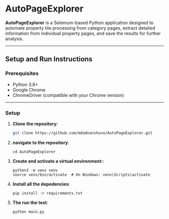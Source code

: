 # AutoPageExplorer

**AutoPageExplorer** is a Selenium-based Python application designed to automate property tile processing from category pages, extract detailed information from individual property pages, and save the results for further analysis.

---

## **Setup and Run Instructions**

### Prerequisites

- Python 3.8+
- Google Chrome
- ChromeDriver (compatible with your Chrome version)

---

### **Setup**

1. **Clone the repository**:
   ```bash
   git clone https://github.com/mdadnanshuvo/AutoPageExplorer.git
   ```
2. **navigate to the repository**:
   ```
   cd AutoPageExplorer
   ```
3. **Create and activate a virtual environment:**:
   ```
   python3 -m venv venv
   source venv/bin/activate  # On Windows: venv\Scripts\activate

   ```
4. **Install all the depedencies**:
   ```
   pip install -r requirements.txt

   ```
5. **The run the test**:
   ```
   python main.py

   ```
